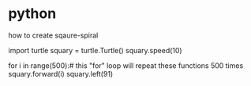 # python
how to create sqaure-spiral


import turtle
squary = turtle.Turtle()
squary.speed(10)

for i in range(500):# this "for" loop will repeat these functions 500 times
    squary.forward(i)
    squary.left(91)
